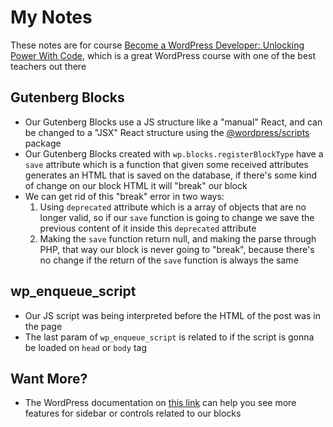 # My Notes

These notes are for course [Become a WordPress Developer: Unlocking Power With Code](https://www.udemy.com/course/become-a-wordpress-developer-php-javascript), which is a great WordPress course with one of the best teachers out there

## Gutenberg Blocks

- Our Gutenberg Blocks use a JS structure like a "manual" React, and can be changed to a "JSX" React structure using the [@wordpress/scripts](https://www.npmjs.com/package/@wordpress/scripts) package
- Our Gutenberg Blocks created with `wp.blocks.registerBlockType` have a `save` attribute which is a function that given some received attributes generates an HTML that is saved on the database, if there's some kind of change on our block HTML it will "break" our block
- We can get rid of this "break" error in two ways:
  1. Using `deprecated` attribute which is a array of objects that are no longer valid, so if our `save` function is going to change we save the previous content of it inside this `deprecated` attribute
  2. Making the `save` function return null, and making the parse through PHP, that way our block is never going to "break", because there's no change if the return of the `save` function is always the same

## wp_enqueue_script

- Our JS script was being interpreted before the HTML of the post was in the page
- The last param of `wp_enqueue_script` is related to if the script is gonna be loaded on `head` or `body` tag

## Want More?

- The WordPress documentation on [this link](https://developer.wordpress.org/block-editor/how-to-guides/block-tutorial/block-controls-toolbar-and-sidebar/) can help you see more features for sidebar or controls related to our blocks
